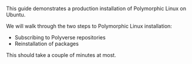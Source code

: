 This guide demonstrates a production installation of Polymorphic Linux on Ubuntu.

We will walk through the two steps to Polymorphic Linux installation:
* Subscribing to Polyverse repositories
* Reinstallation of packages

This should take a couple of minutes at most.